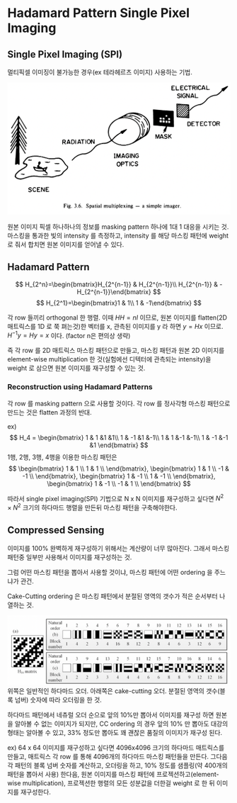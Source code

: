 # Hadamard Pattern Single Pixel Imaging

## Single Pixel Imaging (SPI)

멀티픽셀 이미징이 불가능한 경우(ex 테라헤르츠 이미지) 사용하는 기법. 

![single_pixel_imaging_overview](./img/single_pixel_imaging_overview.png)

원본 이미지 픽셀 하나하나의 정보를 masking pattern 하나에 1대 1 대응을 시키는 것. 마스킹을 통과한 빛의 intensity 를 측정하고, intensity 를 해당 마스킹 패턴에 weight 로 줘서 합치면 원본 이미지를 얻어낼 수 있다.

## Hadamard Pattern

$$
H_{2^n}=\begin{bmatrix}H_{2^{n-1}} & H_{2^{n-1}}\\
H_{2^{n-1}} & -H_{2^{n-1}}\end{bmatrix}
$$
$$
H_{2^1}=\begin{bmatrix}1 & 1\\
1 & -1\end{bmatrix}
$$

각 row 들끼리 orthogonal 한 행렬. 이때 $HH=nI$ 이므로, 원본 이미지를 flatten(2D 매트릭스를 1D 로 쭉 펴는것)한 벡터를 x, 관측된 이미지를 y 라 하면 $y=Hx$ 이므로. $H^{-1}y=Hy=x$ 이다. (factor n은 편의상 생략)

즉 각 row 를 2D 매트릭스 마스킹 패턴으로 만들고, 마스킹 패턴과 원본 2D 이미지를 element-wise multiplication 한 것(실험에선 디텍터에 관측되는 intensity)을 weight 로 삼으면 원본 이미지를 재구성할 수 있는 것.

### Reconstruction using Hadamard Patterns

각 row 를 masking pattern 으로 사용할 것이다. 각 row 를 정사각형 마스킹 패턴으로 만드는 것은 flatten 과정의 반대.

ex) 
$$
H_4 = \begin{bmatrix}
1 & 1 &1 &1\\
1 & -1 &1 &-1\\
1 & 1 &-1 &-1\\
1 & -1 &-1 &1
\end{bmatrix}
$$
1행, 2행, 3행, 4행을 이용한 마스킹 패턴은 
$$
\begin{bmatrix}
1 & 1 \\
1 & 1 \\
\end{bmatrix},
\begin{bmatrix}
1 & 1 \\
-1 & -1 \\
\end{bmatrix},
\begin{bmatrix}
1 & -1 \\
1 & -1 \\
\end{bmatrix},
\begin{bmatrix}
1 & -1 \\
-1 & 1 \\
\end{bmatrix}
$$

따라서 single pixel imaging(SPI) 기법으로 N x N 이미지를 재구성하고 싶다면 $N^2 \times N^2$ 크기의 하다마드 행렬을 만든뒤 마스킹 패턴을 구축해야한다.

## Compressed Sensing

이미지를 100% 완벽하게 재구성하기 위해서는 계산량이 너무 많아진다. 그래서 마스킹 패턴중 일부만 사용해서 이미지를 재구성하는 것.

그럼 어떤 마스킹 패턴을 뽑아서 사용할 것이냐, 마스킹 패턴에 어떤 ordering 을 주느냐가 관건.

Cake-Cutting ordering 은 마스킹 패턴에서 분절된 영역의 갯수가 적은 순서부터 나열하는 것.

![cake_cutting_order](./img/cake_cutting_order.png)
위쪽은 일반적인 하다마드 오더. 아래쪽은 cake-cutting 오더. 분절된 영역의 갯수(블록 넘버) 숫자에 따라 오더링을 한 것.

하다마드 패턴에서 네츄럴 오더 순으로 앞의 10%만 뽑아서 이미지를 재구성 하면 원본을 알아볼 수 없는 이미지가 되지만, CC ordering 의 경우 앞의 10% 만 뽑아도 대강의 형태는 알아볼 수 있고, 33% 정도만 뽑아도 꽤 괜찮은 품질의 이미지가 재구성 된다. 

ex) 64 x 64 이미지를 재구성하고 싶다면 4096x4096 크기의 하다마드 매트릭스를 만들고, 매트릭스 각 row 를 통해 4096개의 하다마드 마스킹 패턴들을 만든다. 그다음 각 패턴의 블록 넘버 숫자를 계산하고, 오더링을 하고, 10% 정도를 샘플링(약 400개의 패턴을 뽑아서 사용) 한다음, 원본 이미지를 마스킹 패턴에 프로젝션하고(element-wise multiplication), 프로젝션한 행렬의 모든 성분값을 더한걸 weight 로 한 뒤 이미지를 재구성한다.